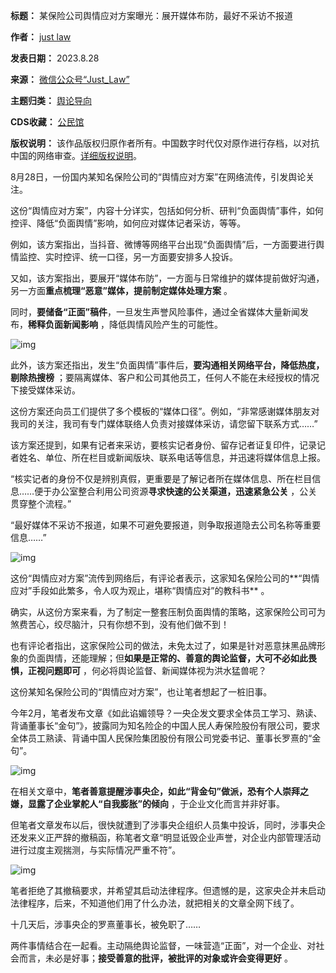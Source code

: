 

**标题：** 某保险公司舆情应对方案曝光：展开媒体布防，最好不采访不报道  

**作者：** [just law](https://chinadigitaltimes.net/space/Just_Law)  

**发表日期：** 2023.8.28  

**来源：** [微信公众号“Just\_Law”](https://web.archive.org/web/https://mp.weixin.qq.com/s/7TxIOALEjNxs78f1Q6t5HA)  

**主题归类：** [舆论导向](https://chinadigitaltimes.net/space/舆论导向)  

**CDS收藏：** [公民馆](https://chinadigitaltimes.net/space/%E5%85%AC%E6%B0%91%E9%A6%86)  

**版权说明：** 该作品版权归原作者所有。中国数字时代仅对原作进行存档，以对抗中国的网络审查。[详细版权说明](https://chinadigitaltimes.net/chinese/copyright)。


8月28日，一份国内某知名保险公司的“舆情应对方案”在网络流传，引发舆论关注。


这份“舆情应对方案”，内容十分详实，包括如何分析、研判“负面舆情”事件，如何控评、降低“负面舆情”影响，如何应对媒体记者采访，等等。


例如，该方案指出，当抖音、微博等网络平台出现“负面舆情”后，一方面要进行舆情监控、实时控评、统一口径，另一方面要安排多人投诉。


又如，该方案指出，要展开“媒体布防”，一方面与日常维护的媒体提前做好沟通，另一方面**重点梳理“恶意”媒体，提前制定媒体处理方案** 。


同时，**要储备“正面”稿件**，一旦发生声誉风险事件，通过全省媒体大量新闻发布，**稀释负面新闻影响** ，降低舆情风险产生的可能性。


![img](https://chinadigitaltimes.net/chinese/files/2023/08/post-699716-64ecc0a023ec5.)


此外，该方案还指出，发生“负面舆情”事件后，**要沟通相关网络平台，降低热度，剔除热搜榜** ；要隔离媒体、客户和公司其他员工，任何人不能在未经授权的情况下接受媒体采访。


这份方案还向员工们提供了多个模板的“媒体口径”。例如，“非常感谢媒体朋友对我司的关注，我司有专门媒体联络人负责对接媒体采访，请您留下联系方式……”


该方案还提到，如果有记者来采访，要核实记者身份、留存记者证复印件，记录记者姓名、单位、所在栏目或新闻版块、联系电话等信息，并迅速将媒体信息上报。


“核实记者的身份不仅是辨别真假，更重要是了解记者所在媒体信息、所在栏目信息……便于办公室整合利用公司资源**寻求快速的公关渠道，迅速紧急公关** ，公关贯穿整个流程。”


“最好媒体不采访不报道，如果不可避免要报道，则争取报道隐去公司名称等重要信息……”


![img](https://chinadigitaltimes.net/chinese/files/2023/08/post-699716-64ecc0a0466d8.)


这份“舆情应对方案”流传到网络后，有评论者表示，这家知名保险公司的**“舆情应对”手段如此繁多，令人叹为观止，堪称“舆情应对”的教科书** 。


确实，从这份方案来看，为了制定一整套压制负面舆情的策略，这家保险公司可为煞费苦心，绞尽脑汁，只有你想不到，没有他们做不到！


也有评论者指出，这家保险公司的做法，未免太过了，如果是针对恶意抹黑品牌形象的负面舆情，还能理解；但**如果是正常的、善意的舆论监督，大可不必如此畏惧，正视问题即可** ，何必将舆论监督、新闻媒体视为洪水猛兽呢？


这份某知名保险公司的“舆情应对方案”，也让笔者想起了一桩旧事。


今年2月，笔者发布文章《如此谄媚领导？一央企发文要求全体员工学习、熟读、背诵董事长“金句”》，披露同为知名险企的中国人民人寿保险股份有限公司，要求全体员工熟读、背诵中国人民保险集团股份有限公司党委书记、董事长罗熹的“金句”。


![img](https://chinadigitaltimes.net/chinese/files/2023/08/post-699716-64ecc0a0617a5.)


在相关文章中，**笔者善意提醒涉事央企，如此“背金句”做派，恐有个人崇拜之嫌，显露了企业掌舵人“自我膨胀”的倾向** ，于企业文化而言并非好事。


但笔者文章发布以后，很快就遭到了涉事央企组织人员集中投诉，同时，涉事央企还发来义正严辞的撤稿函，称笔者文章“明显诋毁企业声誉，对企业内部管理活动进行过度主观揣测，与实际情况严重不符”。


![img](https://chinadigitaltimes.net/chinese/files/2023/08/post-699716-64ecc0a078abb.)


笔者拒绝了其撤稿要求，并希望其启动法律程序。但遗憾的是，这家央企并未启动法律程序，后来，不知道他们用了什么办法，就把相关的文章全网下线了。


十几天后，涉事央企的罗熹董事长，被免职了……


两件事情结合在一起看。主动隔绝舆论监督，一味营造“正面”，对一个企业、对社会而言，未必是好事；**接受善意的批评，被批评的对象或许会变得更好** 。

